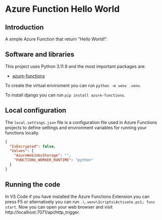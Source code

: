 # Azure Function Hello World

## Introduction

A simple Azure Function that return "Hello World!".

## Software and libraries

This project uses Python 3.11.9 and the most important packages are:

- [azure-functions](https://pypi.org/project/azure-functions/)

To create the virtual enviroment you can run `python -m venv .venv`.

To install django you can run `pip install azure-functions`.

## Local configuration

The `local.settings.json` file is a configuration file used in Azure Functions projects to define settings and environment variables for running your functions locally.

```json
{
  "IsEncrypted": false,
  "Values": {
    "AzureWebJobsStorage": "",
    "FUNCTIONS_WORKER_RUNTIME": "python"
  }
}
```

## Running the code

In VS Code if you have installed the Azure Functions Extension you can press F5 or alternatively you can run `.\.venv\Scripts\Activate.ps1; func start`. Now you can open your web browser and visit http://localhost:7071/api/http_trigger.
